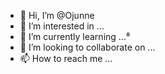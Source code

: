 - 👋 Hi, I’m @Ojunne
- 👀 I’m interested in ...
- 🌱 I’m currently learning ...⁸
- 💞️ I’m looking to collaborate on ...
- 📫 How to reach me ...

<!---
Ojunne/Ojunne is a ✨ special ✨ repository because its `README.md` (this file) appears on your GitHub profile.
You can click the Preview link to take a look at your changes.
--->
